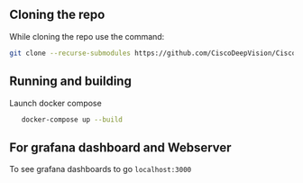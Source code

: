 ## Cloning the repo

While cloning the repo use the command:
```bash
git clone --recurse-submodules https://github.com/CiscoDeepVision/CiscoDeepVision.git
```

## Running  and building

Launch docker compose

 ```bash
    docker-compose up --build
```

## For grafana dashboard and Webserver  

To see grafana dashboards to go
`localhost:3000`
